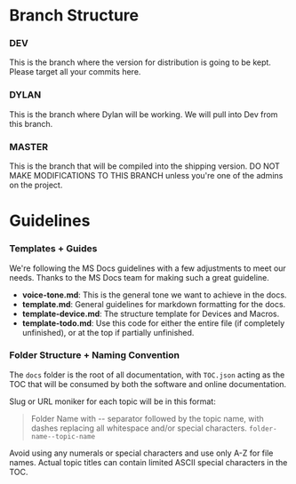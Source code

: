 # Branch Structure

### DEV
This is the branch where the version for distribution is going to be kept. Please target all your commits here.

### DYLAN
This is the branch where Dylan will be working. We will pull into Dev from this branch.

### MASTER
This is the branch that will be compiled into the shipping version. DO NOT MAKE MODIFICATIONS TO THIS BRANCH unless you're one of the admins on the project.

# Guidelines

### Templates + Guides 
We're following the MS Docs guidelines with a few adjustments to meet our needs. Thanks to the MS Docs team for making such a great guideline.
- **voice-tone.md**: This is the general tone we want to achieve in the docs.
- **template.md**: General guidelines for markdown formatting for the docs.
- **template-device.md**: The structure template for Devices and Macros.
- **template-todo.md**: Use this code for either the entire file (if completely unfinished), or at the top if partially unfinished.

### Folder Structure + Naming Convention

The `docs` folder is the root of all documentation, with `TOC.json` acting as the TOC that will be consumed by both the software and online documentation.

Slug or URL moniker for each topic will be in this format:
> Folder Name with -- separator followed by the topic name, with dashes replacing all whitespace and/or special characters.
> `folder-name--topic-name`

Avoid using any numerals or special characters and use only A-Z for file names. Actual topic titles can contain limited ASCII special characters in the TOC. 
